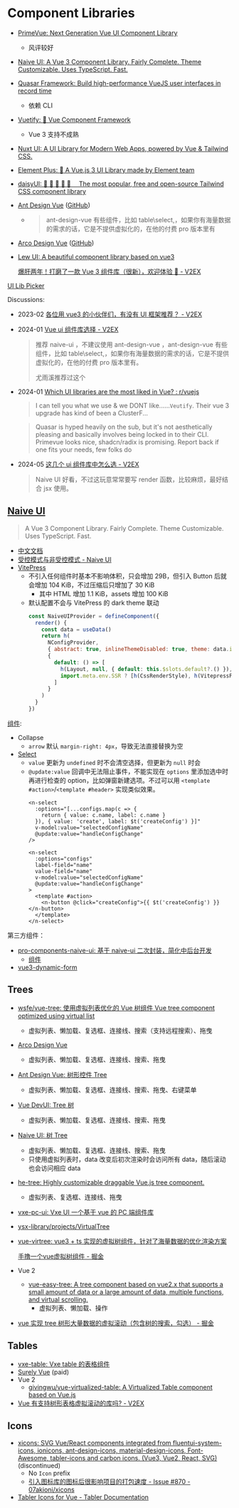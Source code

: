 # Component Libraries
- [PrimeVue: Next Generation Vue UI Component Library](https://github.com/primefaces/primevue)
  - 风评较好

- [Naive UI: A Vue 3 Component Library. Fairly Complete. Theme Customizable. Uses TypeScript. Fast.](#naive-ui)

- [Quasar Framework: Build high-performance VueJS user interfaces in record time](https://github.com/quasarframework/quasar)
  - 依赖 CLI

- [Vuetify: 🐉 Vue Component Framework](https://github.com/vuetifyjs/vuetify)
  - Vue 3 支持不成熟

- [Nuxt UI: A UI Library for Modern Web Apps, powered by Vue & Tailwind CSS.](https://github.com/nuxt/ui)

- [Element Plus: 🎉 A Vue.js 3 UI Library made by Element team](https://github.com/element-plus/element-plus)

- [daisyUI: 🌼 🌼 🌼 🌼 🌼  The most popular, free and open-source Tailwind CSS component library](https://github.com/saadeghi/daisyui)

- [Ant Design Vue](https://antdv.com/) ([GitHub](https://github.com/vueComponent/ant-design-vue))
  - > ant-design-vue 有些组件，比如 table\select,，如果你有海量数据的需求的话，它是不提供虚拟化的，在他的付费 pro 版本里有

- [Arco Design Vue](https://arco.design/vue/) ([GitHub](https://github.com/arco-design/arco-design-vue))

- [Lew UI: A beautiful component library based on vue3](https://github.com/lewkamtao/Lew-UI)

  [爆肝两年！打磨了一款 Vue 3 组件库（很新），欢迎体验 👏 - V2EX](https://www.v2ex.com/t/1072340)

[UI Lib Picker](https://ui-libs.vercel.app/)

Discussions:
- 2023-02 [各位用 vue3 的小伙伴们，有没有 UI 框架推荐？ - V2EX](https://global.v2ex.com/t/919116)
- 2024-01 [Vue ui 组件库选择 - V2EX](https://www.v2ex.com/t/1006175)

  > 推荐 naive-ui ，不建议使用 ant-design-vue ，ant-design-vue 有些组件，比如 table\select,，如果你有海量数据的需求的话，它是不提供虚拟化的，在他的付费 pro 版本里有。
  > 
  > 尤雨溪推荐过这个
- 2024-01 [Which UI libraries are the most liked in Vue? : r/vuejs](https://www.reddit.com/r/vuejs/comments/196roib/which_ui_libraries_are_the_most_liked_in_vue/)

  > I can tell you what we use & we DONT like......`Veutify`. Their vue 3 upgrade has kind of been a ClusterF...

  > Quasar is hyped heavily on the sub, but it's not aesthetically pleasing and basically involves being locked in to their CLI. Primevue looks nice, shadcn/radix is promising. Report back if one fits your needs, few folks do

- 2024-05 [这几个 ui 组件库中怎么选 - V2EX](https://www.v2ex.com/t/1041472)

  > Naive UI 好看，不过这玩意常常要写 render 函数，比较麻烦，最好结合 jsx 使用。

## [Naive UI](https://github.com/tusen-ai/naive-ui)
> A Vue 3 Component Library. Fairly Complete. Theme Customizable. Uses TypeScript. Fast.

- [中文文档](https://www.naiveui.com/zh-CN/os-theme/docs/introduction)
- [受控模式与非受控模式 - Naive UI](https://www.naiveui.com/zh-CN/os-theme/docs/controlled-uncontrolled)
- [VitePress](https://www.naiveui.com/zh-CN/os-theme/docs/vitepress)
  - 不引入任何组件时基本不影响体积，只会增加 29B，但引入 Button 后就会增加 104 KiB，不过压缩后只增加了 30 KiB
    - 其中 HTML 增加 1.1 KiB，assets 增加 100 KiB
  - 默认配置不会与 VitePress 的 dark theme 联动
    ```js
    const NaiveUIProvider = defineComponent({
      render() {
        const data = useData()
        return h(
          NConfigProvider,
          { abstract: true, inlineThemeDisabled: true, theme: data.isDark.value ? darkTheme : lightTheme },
          {
            default: () => [
              h(Layout, null, { default: this.$slots.default?.() }),
              import.meta.env.SSR ? [h(CssRenderStyle), h(VitepressPath)] : null
            ]
          }
        )
      }
    })
    ```

[组件](https://www.naiveui.com/zh-CN/os-theme/components/button):
- Collapse
  - `arrow` 默认 `margin-right: 4px`，导致无法直接替换为空
- [Select](https://www.naiveui.com/zh-CN/os-theme/components/select)
  - `value` 更新为 `undefined` 时不会清空选择，但更新为 `null` 时会
  - `@update:value` 回调中无法阻止事件，不能实现在 `options` 里添加选中时再进行检查的 option，比如弹窗新建选项。不过可以用 `<template #action>`/`<template #header>` 实现类似效果。
    ```vue
    <n-select
      :options="[...configs.map(c => {
        return { value: c.name, label: c.name }
      }), { value: 'create', label: $t('createConfig') }]"
      v-model:value="selectedConfigName"
      @update:value="handleConfigChange"
    />
    ```
    ```vue
    <n-select
      :options="configs"
      label-field="name"
      value-field="name"
      v-model:value="selectedConfigName"
      @update:value="handleConfigChange"
    >
      <template #action>
        <n-button @click="createConfig">{{ $t('createConfig') }}</n-button>
      </template>
    </n-select>
    ```

第三方组件：
- [pro-components-naive-ui: 基于 naive-ui 二次封装，简化中后台开发](https://github.com/Zheng-Changfu/pro-components-naive-ui)
  - [组件](https://naive-ui.pro-components.cn/zh-CN/os-theme/components/form)
- [vue3-dynamic-form](https://vue3-dynamic-form.dumogu.top/)

## Trees
- [wsfe/vue-tree: 使用虚拟列表优化的 Vue 树组件 Vue tree component optimized using virtual list](https://github.com/wsfe/vue-tree)
  - 虚拟列表、懒加载、复选框、连接线、搜索（支持远程搜索）、拖曳
- [Arco Design Vue](https://arco.design/vue/component/tree)
  - 虚拟列表、懒加载、复选框、连接线、搜索、拖曳
- [Ant Design Vue: 树形控件 Tree](https://www.antdv.com/components/tree-cn)
  - 虚拟列表、懒加载、复选框、连接线、搜索、拖曳、右键菜单
- [Vue DevUI: Tree 树](https://vue-devui.github.io/components/tree/)
  - 虚拟列表、懒加载、复选框、连接线、搜索、拖曳
- [Naive UI: 树 Tree](https://www.naiveui.com/zh-CN/os-theme/components/tree)
  - 虚拟列表、懒加载、复选框、连接线、搜索、拖曳
  - 只使用虚拟列表时，data 改变后初次渲染时会访问所有 data，随后滚动也会访问相应 data
- [he-tree: Highly customizable draggable Vue.js tree component.](https://github.com/phphe/he-tree)
  - 虚拟列表、复选框、连接线、拖曳
- [vxe-pc-ui: Vxe UI 一个基于 vue 的 PC 端组件库](https://github.com/x-extends/vxe-pc-ui)
- [ysx-library/projects/VirtualTree](https://github.com/lycHub/ysx-library/tree/master/projects/VirtualTree)
- [vue-virtree: vue3 + ts 实现的虚拟树组件，针对了海量数据的优化渲染方案](https://github.com/YauCheun/vue-virtree)

  [手撸一个vue虚拟树组件 - 掘金](https://juejin.cn/post/7129515210255106061)

- Vue 2
  - [vue-easy-tree: A tree component based on vue2.x that supports a small amount of data or a large amount of data, multiple functions, and virtual scrolling.](https://github.com/wchbrad/vue-easy-tree)
    - 虚拟列表、懒加载、操作
- [vue 实现 tree 树形大量数据的虚拟滚动（包含树的搜索，勾选） - 掘金](https://juejin.cn/post/7120508675843686431)

## Tables
- [vxe-table: Vxe table 的表格组件](https://github.com/x-extends/vxe-table)
- [Surely Vue](https://www.surely.cool/) (paid)
- Vue 2
  - [givingwu/vue-virtualized-table: A Virtualized Table component based on Vue.js](https://github.com/givingwu/vue-virtualized-table)
- [Vue 有支持树形表格虚拟滚动的库吗? - V2EX](https://fast.v2ex.com/t/703568)

## Icons
- [xicons: SVG Vue/React components integrated from fluentui-system-icons, ionicons, ant-design-icons, material-design-icons, Font-Awesome, tabler-icons and carbon icons. (Vue3, Vue2, React, SVG)](https://github.com/07akioni/xicons) (discontinued)
  - No `Icon` prefix
  - [引入图标库的图标后很影响项目的打包速度 - Issue #870 - 07akioni/xicons](https://github.com/07akioni/xicons/issues/870)
- [Tabler Icons for Vue - Tabler Documentation](https://tabler.io/docs/icons/vue)
